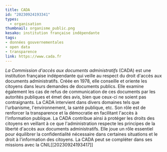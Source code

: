 ```yaml
---
title: CADA
id: "20230924193341"
types:
  - organisation
thumbnail: organisme_public.png
kesako: institution française indépendante
tags:
- données gouvernementales
- open data
- transparence
link: https://www.cada.fr
---
```


*La Commission d'accès aux documents administratifs* (CADA) est une institution française indépendante qui veille au respect du droit d'accès aux documents administratifs. Créée en 1978, elle conseille et oriente les citoyens dans leurs demandes de documents publics. Elle examine également les cas de refus de communication de ces documents par les autorités publiques et émet des avis, bien que ceux-ci ne soient pas contraignants. La CADA intervient dans divers domaines tels que l'urbanisme, l'environnement, la santé publique, etc. 
Son rôle est de renforcer la transparence et la démocratie en facilitant l'accès à l'information publique. La CADA contribue ainsi à protéger les droits des citoyens en veillant à ce que l'administration respecte les principes de la liberté d'accès aux documents administratifs. Elle joue un rôle essentiel pour équilibrer la confidentialité nécessaire dans certaines situations et le droit à l'information des citoyens.
La CADA peut se compléter dans ses missions avec la CNIL[[20230924193417]]